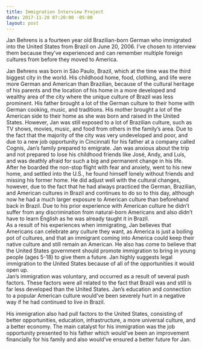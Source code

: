 ```yaml
---
title: Immigration Interview Project
date: 2017-11-28 07:20:00 -05:00
layout: post
---
```


   Jan Behrens is a fourteen year old Brazilian-born German who immigrated into the United States from Brazil on June 20, 2006. I’ve chosen to interview them because they’ve experienced and can remember multiple foreign cultures from before they moved to America.


Jan Behrens was born in São Paulo, Brazil, which at the time was the third biggest city in the world. His childhood home, food, clothing, and life were more German and American than Brazilian, because of the cultural heritage of his parents and the location of his home in a more developed and wealthy area of the city where the unique culture of Brazil was less prominent. His father brought a lot of the German culture to their home with German cooking, music, and traditions. His mother brought a lot of the American side to their home as she was born and raised in the United States. However, Jan was still exposed to a lot of Brazilian culture, such as TV shows, movies, music, and food from others in the family’s area.
Due to the fact that the majority of the city was very undeveloped and poor, and due to a new job opportunity in Cincinnati for his father at a company called Cognis, Jan’s family prepared to emigrate. Jan was anxious about the trip and not prepared to lose his childhood friends like José, Andy, and Luís, and was deathly afraid for such a big and permanent change in his life. After he boarded the non-stop flight with fear and anxiety, went to his new home, and settled into the U.S., he found himself lonely without friends and missing his former home. He did adjust well with the cultural changes, however, due to the fact that he had always practiced the German, Brazilian, and American cultures in Brazil and continues to do so to this day, although now he had a much larger exposure to American culture than beforehand back in Brazil. Due to his prior experience with American culture he didn’t suffer from any discrimination from natural-born Americans and also didn’t have to learn English as he was already taught it in Brazil.
<br>
As a result of his experiences when immigrating, Jan believes that Americans can celebrate any culture they want, as America is just a boiling pot of cultures, and that an immigrant coming into America could keep their native culture and still remain an American. He also has come to believe that the United States government should promote immigration to bring in young people (ages 5-18) to give them a future. Jan highly suggests legal immigration to the United States because of all of the opportunities it would open up.
<br>
Jan’s immigration was voluntary, and occurred as a result of several push factors. These factors were all related to the fact that Brazil was and still is far less developed than the United States. Jan’s education and connection to a popular American culture would’ve been severely hurt in a negative way if he had continued to live in Brazil.


His immigration also had pull factors to the United States, consisting of better opportunities, education, infrastructure, a more universal culture, and a better economy. The main catalyst for his immigration was the job opportunity presented to his father which would’ve been an improvement financially for his family and also would’ve ensured a better future for Jan.